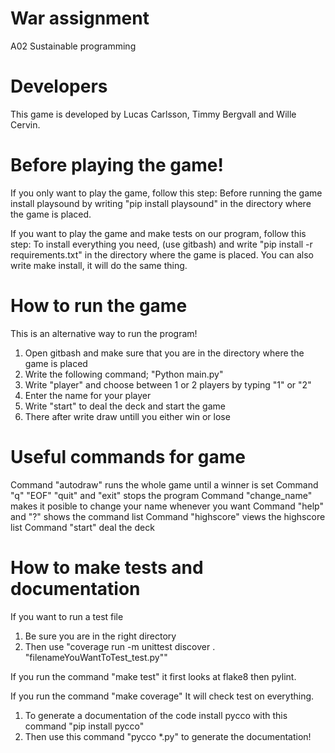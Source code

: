# War assignment
A02 Sustainable programming

# Developers
This game is developed by Lucas Carlsson, Timmy Bergvall and Wille Cervin.

# Before playing the game!
If you only want to play the game, follow this step:
Before running the game install playsound by writing "pip install playsound" in the directory where the game is placed.

If you want to play the game and make tests on our program, follow this step:
To install everything you need, (use gitbash) and write "pip install -r requirements.txt" in the directory where the game is placed.
You can also write make install, it will do the same thing.

# How to run the game
This is an alternative way to run the program!
1. Open gitbash and make sure that you are in the directory where the game is placed
2. Write the following command; "Python main.py"
3. Write "player" and choose between 1 or 2 players by typing "1" or "2"
4. Enter the name for your player
5. Write "start" to deal the deck and start the game
6. There after write draw untill you either win or lose

# Useful commands for game
Command "autodraw" runs the whole game until a winner is set
Command "q" "EOF" "quit" and "exit" stops the program
Command "change_name" makes it posible to change your name whenever you want
Command "help" and "?" shows the command list
Command "highscore" views the highscore list
Command "start" deal the deck

# How to make tests and documentation
If you want to run a test file 
1. Be sure you are in the right directory 
2. Then use "coverage run -m unittest discover . "filenameYouWantToTest_test.py""

If you run the command "make test" it first looks at flake8 then pylint.

If you run the command "make coverage" It will check test on everything.

1. To generate a documentation of the code install pycco with this command "pip install pycco"
2. Then use this command "pycco *.py" to generate the documentation!
